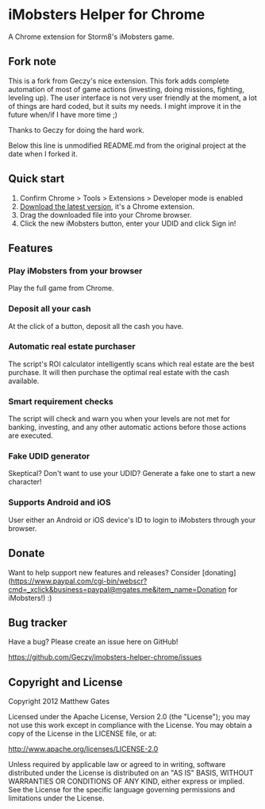 iMobsters Helper for Chrome
=======================

A Chrome extension for Storm8's iMobsters game.

Fork note
---------
This is a fork from Geczy's nice extension. This fork adds complete automation of most of game actions (investing, doing missions, fighting, leveling up). The user interface is not very user friendly at the moment, a lot of things are hard coded, but it suits my needs. I might improve it in the future when/if I have more time ;)

Thanks to Geczy for doing the hard work.


Below this line is unmodified README.md from the original project at the date when I forked it.

Quick start
------------

1. Confirm Chrome > Tools > Extensions > Developer mode is enabled
2. [Download the latest version](https://github.com/Geczy/imobsters-helper-chrome/raw/master/compiled/imobsters-helper-chrome.crx), it's a Chrome extension.
3. Drag the downloaded file into your Chrome browser.
4. Click the new iMobsters button, enter your UDID and click Sign in!

Features
------------

### Play iMobsters from your browser

Play the full game from Chrome.

### Deposit all your cash

At the click of a button, deposit all the cash you have.

### Automatic real estate purchaser

The script's ROI calculator intelligently scans which real estate are the best purchase. It will then purchase the optimal real estate with the cash available.

### Smart requirement checks

The script will check and warn you when your levels are not met for banking, investing, and any other automatic actions before those actions are executed.

### Fake UDID generator

Skeptical? Don't want to use your UDID? Generate a fake one to start a new character!

### Supports Android and iOS

User either an Android or iOS device's ID to login to iMobsters through your browser.

Donate
-----------

Want to help support new features and releases? Consider [donating](https://www.paypal.com/cgi-bin/webscr?cmd=_xclick&business=paypal@mgates.me&item_name=Donation for iMobsters!) :)

Bug tracker
-----------

Have a bug? Please create an issue here on GitHub!

https://github.com/Geczy/imobsters-helper-chrome/issues

Copyright and License
---------------------

Copyright 2012 Matthew Gates

Licensed under the Apache License, Version 2.0 (the "License"); you may not use this work except in
compliance with the License. You may obtain a copy of the License in the LICENSE file, or at:

http://www.apache.org/licenses/LICENSE-2.0

Unless required by applicable law or agreed to in writing, software distributed under the License is
distributed on an "AS IS" BASIS, WITHOUT WARRANTIES OR CONDITIONS OF ANY KIND, either express or implied.
See the License for the specific language governing permissions and limitations under the License.
